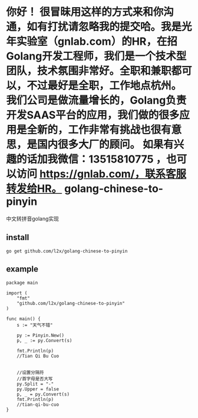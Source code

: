 你好！
很冒昧用这样的方式来和你沟通，如有打扰请忽略我的提交哈。我是光年实验室（gnlab.com）的HR，在招Golang开发工程师，我们是一个技术型团队，技术氛围非常好。全职和兼职都可以，不过最好是全职，工作地点杭州。
我们公司是做流量增长的，Golang负责开发SAAS平台的应用，我们做的很多应用是全新的，工作非常有挑战也很有意思，是国内很多大厂的顾问。
如果有兴趣的话加我微信：13515810775  ，也可以访问 https://gnlab.com/，联系客服转发给HR。
golang-chinese-to-pinyin
========================

中文转拼音golang实现

install
--------
```
go get github.com/l2x/golang-chinese-to-pinyin
```


example
--------

```golang
package main

import (
    "fmt"
    "github.com/l2x/golang-chinese-to-pinyin"
)

func main() {
    s := "天气不错"

    py := Pinyin.New()
    p, _ := py.Convert(s)

    fmt.Println(p)
    //Tian Qi Bu Cuo


    //设置分隔符
    //首字母是否大写
    py.Split = "-"
    py.Upper = false
    p, _ = py.Convert(s)
    fmt.Println(p)
    //tian-qi-bu-cuo
}
```
